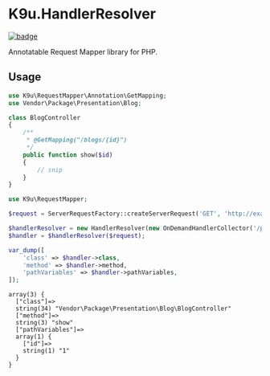 # K9u.HandlerResolver

[![badge](https://github.com/kawanamiyuu/K9u.Router/workflows/CI/badge.svg)](https://github.com/kawanamiyuu/K9u.Router/actions?query=workflow%3ACI)

Annotatable Request Mapper library for PHP.

## Usage

```php
use K9u\RequestMapper\Annotation\GetMapping;
use Vendor\Package\Presentation\Blog;

class BlogController
{
    /**
     * @GetMapping("/blogs/{id}")
     */
    public function show($id)
    {
        // snip
    }
}
```

```php
use K9u\RequestMapper;

$request = ServerRequestFactory::createServerRequest('GET', 'http://example.com/blogs/1', $_SERVER);

$handlerResolver = new HandlerResolver(new OnDemandHandlerCollector('/path/to/src/Presentation'));
$handler = $handlerResolver($request);

var_dump([
    'class' => $handler->class,
    'method' => $handler->method,
    'pathVariables' => $handler->pathVariables,
]);
```

```
array(3) {
  ["class"]=>
  string(34) "Vendor\Package\Presentation\Blog\BlogController"
  ["method"]=>
  string(3) "show"
  ["pathVariables"]=>
  array(1) {
    ["id"]=>
    string(1) "1"
  }
}
```
